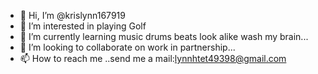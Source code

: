 - 👋 Hi, I’m @krislynn167919
- 👀 I’m interested in playing Golf
- 🌱 I’m currently learning music drums beats look alike wash my brain...
- 💞️ I’m looking to collaborate on work in partnership...
- 📫 How to reach me  ..send me a mail:lynnhtet49398@gmail.com
<!---I am the guy of generosity but much pay attention upon mutual respect..
krislynn167919/krislynn167919 is a ✨ special ✨ repository because its `README.md` (this file) appears on your GitHub profile.
You can click the Preview link to take a look at your changes.
--->
